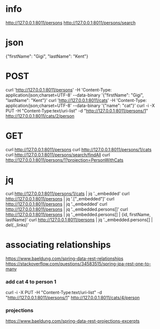 # info
http://127.0.0.1:8011/persons
http://127.0.0.1:8011/persons/search
# json
{"firstName": "Gigi", "lastName": "Kent"}
# POST
curl 'http://127.0.0.1:8011/persons' -H 'Content-Type: application/json;charset=UTF-8' --data-binary '{"firstName": "Gigi", "lastName": "Kent"}'
curl 'http://127.0.0.1:8011/cats' -H 'Content-Type: application/json;charset=UTF-8' --data-binary '{"name": "cat"}'
curl -i -X PUT -H "Content-Type:text/uri-list" -d "http://127.0.0.1:8011/persons/1" http://127.0.0.1:8011/cats/2/person
# GET
curl http://127.0.0.1:8011/persons
curl http://127.0.0.1:8011/persons/1/cats
curl http://127.0.0.1:8011/persons/search/findAll
curl http://127.0.0.1:8011/persons/1?projection=PersonWithCats
# jq
curl http://127.0.0.1:8011/persons/1/cats | jq '._embedded'
curl http://127.0.0.1:8011/persons | jq '.["_embedded"]'
curl http://127.0.0.1:8011/persons | jq '._embedded'
curl http://127.0.0.1:8011/persons | jq '._embedded.persons[]'
curl http://127.0.0.1:8011/persons | jq '._embedded.persons[] | {id, firstName, lastName}'
curl http://127.0.0.1:8011/persons | jq '._embedded.persons[] | del(._links)'
# associating relationships
https://www.baeldung.com/spring-data-rest-relationships
https://stackoverflow.com/questions/34583515/spring-jpa-rest-one-to-many
### add cat 4 to person 1
curl -i -X PUT -H "Content-Type:text/uri-list" -d "http://127.0.0.1:8011/persons/1" http://127.0.0.1:8011/cats/4/person
### projections
https://www.baeldung.com/spring-data-rest-projections-excerpts
